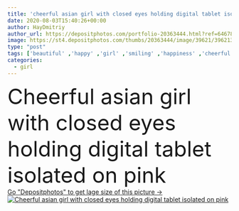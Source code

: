 ```yaml
---
title: 'cheerful asian girl with closed eyes holding digital tablet isolated on pink '
date: 2020-08-03T15:40:26+00:00
author: HayDmitriy
author_url: https://depositphotos.com/portfolio-20363444.html?ref=64678756
image: https://st4.depositphotos.com/thumbs/20363444/image/39621/396213736/api_thumb_450.jpg?forcejpeg=true
type: "post"
tags: ['beautiful' ,'happy' ,'girl' ,'smiling' ,'happiness' ,'cheerful' ,'smile' ,'connection' ,'technology' ,'emotion' ,'hold' ,'woman' ,'communication' ,'wireless' ,'emotional' ,'asian' ,'attractive' ,'positive' ,'gadget' ,'use' ,'copy space' ,'one person' ,'closed eyes' ,'Studio Shot' ,'young adult' ,'Isolated On pink' ,'Digital Tablet' ,'digital device' ]
categories: 
  - girl
---
```

<div aling="center">
            <font size="60"> Cheerful asian girl with closed eyes holding digital tablet isolated on pink</font>   
</div>
<div>
    <a href='https://st4.depositphotos.com/thumbs/20363444/image/39621/396213736/api_thumb_450.jpg?forcejpeg=true?ref=64678756' target=_blank > Go "Depositphotos" to get lage size of this picture ->
        <img href='https://st4.depositphotos.com/thumbs/20363444/image/39621/396213736/api_thumb_450.jpg?forcejpeg=true?ref=64678756' src='https://st4.depositphotos.com/20363444/39621/i/950/depositphotos_396213736-stock-photo-cheerful-asian-girl-closed-eyes.jpg?forcejpeg=true' alt='Cheerful asian girl with closed eyes holding digital tablet isolated on pink' >
    </a>
</div>
